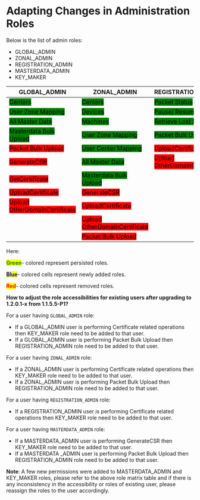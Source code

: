 # Adapting Changes in Administration Roles

Below is the list of admin roles:

* GLOBAL\_ADMIN
* ZONAL\_ADMIN
* REGISTRATION\_ADMIN
* MASTERDATA\_ADMIN
* KEY\_MAKER

| GLOBAL\_ADMIN                                                            | ZONAL\_ADMIN                                                             | REGISTRATION\_ADMIN                                                      | MASTERDATA\_ADMIN                                                 | KEY\_MAKER                                                               |
| ------------------------------------------------------------------------ | ------------------------------------------------------------------------ | ------------------------------------------------------------------------ | ----------------------------------------------------------------- | ------------------------------------------------------------------------ |
| <mark style="background-color:green;">Centers</mark>                     | <mark style="background-color:green;">Centers</mark>                     | <mark style="background-color:green;">Packet Status</mark>               | <mark style="background-color:green;">Devices</mark>              | <mark style="background-color:green;">GenerateMasterKey</mark>           |
| <mark style="background-color:green;">User Zone Mapping</mark>           | <mark style="background-color:green;">Devices</mark>                     | <mark style="background-color:green;">Pause/ Resume RID</mark>           | <mark style="background-color:green;">Machines</mark>             | <mark style="background-color:blue;">GenerateCSR</mark>                  |
| <mark style="background-color:green;">All Master Data</mark>             | <mark style="background-color:green;">Machines</mark>                    | <mark style="background-color:green;">Retrieve Lost RID</mark>           | <mark style="background-color:green;">All Master Data</mark>      | <mark style="background-color:blue;">GetCertificate</mark>               |
| <mark style="background-color:green;">Masterdata Bulk Upload</mark>      | <mark style="background-color:green;">User Zone Mapping</mark>           | <mark style="background-color:green;">Packet Bulk Upload</mark>          | <mark style="background-color:red;">Masterdata Bulk Upload</mark> | <mark style="background-color:blue;">UploadCertificate</mark>            |
| <mark style="background-color:red;">Packet Bulk Upload</mark>            | <mark style="background-color:green;">User Center Mapping</mark>         | <mark style="background-color:red;">UploadCertificate</mark>             | <mark style="background-color:red;">GenerateCSR</mark>            | <mark style="background-color:blue;">UploadOtherDomainCertificate</mark> |
| <mark style="background-color:red;">GenerateCSR</mark>                   | <mark style="background-color:green;">All Master Data</mark>             | <mark style="background-color:red;">Upload OtherDomainCertificate</mark> | <mark style="background-color:blue;">Devices</mark>               |                                                                          |
| <mark style="background-color:red;">GetCertificate</mark>                | <mark style="background-color:green;">Masterdata Bulk Upload</mark>      |                                                                          | <mark style="background-color:blue;">Machines</mark>              |                                                                          |
| <mark style="background-color:red;">UploadCertificate</mark>             | <mark style="background-color:red;">GenerateCSR</mark>                   |                                                                          |                                                                   |                                                                          |
| <mark style="background-color:red;">Upload OtherDomainCertificate</mark> | <mark style="background-color:red;">UploadCertificate</mark>             |                                                                          |                                                                   |                                                                          |
|                                                                          | <mark style="background-color:red;">Upload OtherDomainCertificate</mark> |                                                                          |                                                                   |                                                                          |
|                                                                          | <mark style="background-color:red;">Packet Bulk Upload</mark>            |                                                                          |                                                                   |                                                                          |

Here:

<mark style="color:green;">**Green**</mark>- colored represent persisted roles.

<mark style="color:blue;">**Blue**</mark>- colored cells represent newly added roles.

<mark style="color:red;">**Red**</mark>- colored cells represent removed roles.

**How to adjust the role accessibilities for existing users after upgrading to 1.2.0.1-x from 1.1.5.5-P1?**

For a user having `GLOBAL_ADMIN` role:

* If a GLOBAL\_ADMIN user is performing Certificate related operations then KEY\_MAKER role need to be added to that user.
* If a GLOBAL\_ADMIN user is performing Packet Bulk Upload then REGISTRATION\_ADMIN role need to be added to that user.

For a user having `ZONAL_ADMIN` role:

* If a ZONAL\_ADMIN user is performing Certificate related operations then KEY\_MAKER role need to be added to that user.
* If a ZONAL\_ADMIN user is performing Packet Bulk Upload then REGISTRATION\_ADMIN role need to be added to that user.

For a user having `REGISTRATION_ADMIN` role:

* If a REGISTRATION\_ADMIN user is performing Certificate related operations then KEY\_MAKER role need to be added to that user.

For a user having `MASTERDATA_ADMIN` role:

* If a MASTERDATA\_ADMIN user is performing GenerateCSR then KEY\_MAKER role need to be added to that user.
* If a MASTERDATA \_ADMIN user is performing Packet Bulk Upload then REGISTRATION\_ADMIN role need to be added to that user.

**Note**: A few new permissions were added to MASTERDATA\_ADMIN and KEY\_MAKER roles, please refer to the above role matrix table and if there is any inconsistency in the accessibility or roles of existing user, please reassign the roles to the user accordingly.

